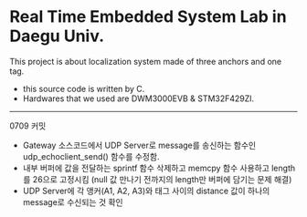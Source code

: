 # Real Time Embedded System Lab in Daegu Univ.<br>
This project is about localization system made of three anchors and one tag.<br>
  * this source code is written by C.<br>
  * Hardwares that we used are DWM3000EVB & STM32F429ZI.<br>
  
--------------------------------------------------------------------
0709 커밋
* Gateway 소스코드에서 UDP Server로 message를 송신하는 함수인 udp_echoclient_send() 함수를 수정함.
* 내부 버퍼에 값을 전달하는 sprintf 함수 삭제하고 memcpy 함수 사용하고 length를 26으로 고정시킴 (null 값 만나기 전까지의 length만 버퍼에 담기는 문제 해결)
* UDP Server에 각 앵커(A1, A2, A3)와 태그 사이의 distance 값이 하나의 message로 수신되는 것 확인
